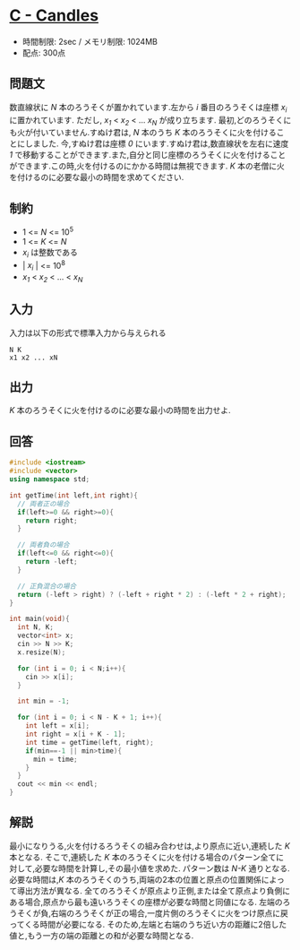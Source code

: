 # [C - Candles](https://abc107.contest.atcoder.jp/tasks/arc101_a)
* 時間制限: 2sec / メモリ制限: 1024MB
* 配点: 300点

## 問題文
数直線状に *N* 本のろうそくが置かれています.左から *i* 番目のろうそくは座標 *x<sub>i</sub>* に置かれています. ただし, *x<sub>1</sub>* < *x<sub>2</sub>* < ... *x<sub>N</sub>* が成り立ちます.
最初,どのろうそくにも火が付いていません.すぬけ君は, *N* 本のうち *K* 本のろうそくに火を付けることにしました.
今,すぬけ君は座標 *0* にいます.すぬけ君は,数直線状を左右に速度 *1* で移動することができます.また,自分と同じ座標のろうそくに火を付けることができます.この時,火を付けるのにかかる時間は無視できます.
*K* 本の老僧に火を付けるのに必要な最小の時間を求めてください.

## 制約
* 1 <= *N* <= 10<sup>5</sup>
* 1 <= *K* <= *N*
* *x<sub>i</sub>* は整数である
* | *x<sub>i</sub>* | <= 10<sup>8</sup>
* *x<sub>1</sub>* < *x<sub>2</sub>* < ... < *x<sub>N</sub>*

## 入力
入力は以下の形式で標準入力から与えられる
```
N K
x1 x2 ... xN
```

## 出力
*K* 本のろうそくに火を付けるのに必要な最小の時間を出力せよ.

## 回答
```cpp
#include <iostream>
#include <vector>
using namespace std;

int getTime(int left,int right){
  // 両者正の場合
  if(left>=0 && right>=0){
    return right;
  }

  // 両者負の場合
  if(left<=0 && right<=0){
    return -left;
  }

  // 正負混合の場合
  return (-left > right) ? (-left + right * 2) : (-left * 2 + right);
}

int main(void){
  int N, K;
  vector<int> x;
  cin >> N >> K;
  x.resize(N);

  for (int i = 0; i < N;i++){
    cin >> x[i];
  }

  int min = -1;

  for (int i = 0; i < N - K + 1; i++){
    int left = x[i];
    int right = x[i + K - 1];
    int time = getTime(left, right);
    if(min==-1 || min>time){
      min = time;
    }
  }
  cout << min << endl;
}
```

## 解説
最小になりうる,火を付けるろうそくの組み合わせは,より原点に近い,連続した *K* 本となる.
そこで,連続した *K* 本のろうそくに火を付ける場合のパターン全てに対して,必要な時間を計算し,その最小値を求めた.
パターン数は *N-K* 通りとなる.
必要な時間は,*K* 本のろうそくのうち,両端の2本の位置と原点の位置関係によって導出方法が異なる.
全てのろうそくが原点より正側,または全て原点より負側にある場合,原点から最も遠いろうそくの座標が必要な時間と同値になる.
左端のろうそくが負,右端のろうそくが正の場合,一度片側のろうそくに火をつけ原点に戻ってくる時間が必要になる.
そのため,左端と右端のうち近い方の距離に2倍した値と,もう一方の端の距離との和が必要な時間となる.
